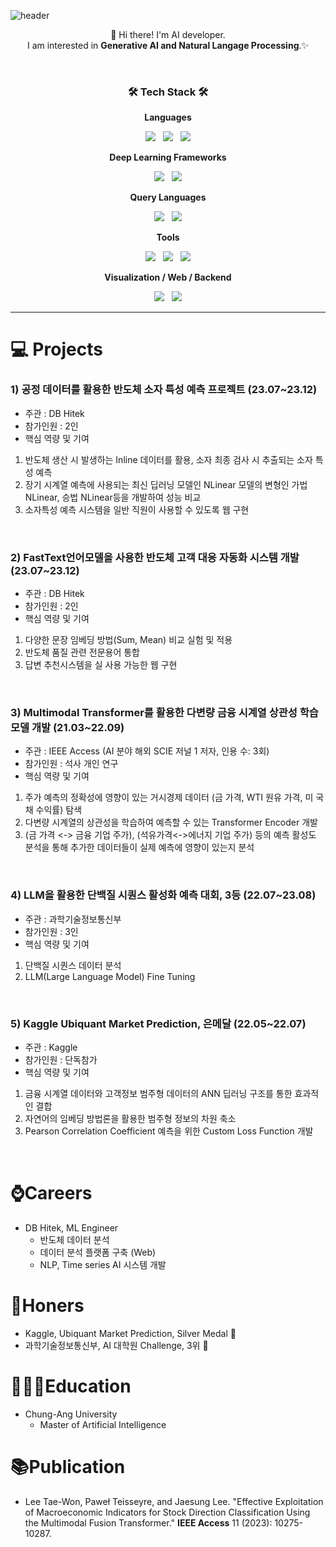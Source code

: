 <!--https://img.shields.io/badge/{보여질이름}-{배경컬러}?style=for-the-badge&logo={로고이름}&logoColor={로고컬러}-->
<!--
**Twlee95/Twlee95** is a ✨ _special_ ✨ repository because its `README.md` (this file) appears on your GitHub profile.

Here are some ideas to get you started:

- 🔭 I’m currently working on ...
- 🌱 I’m currently learning ...
- 👯 I’m looking to collaborate on ...
- 🤔 I’m looking for help with ...
- 💬 Ask me about ...
- 📫 How to reach me: ...
- 😄 Pronouns: ...
- ⚡ Fun fact: ...
-->



![header](https://capsule-render.vercel.app/api?type=rect&color=gradient&customColorList=0,2,2,5,30&section=header&height=200&text=Lee%20Taewon&animation=fadeIn)

<p align="center">
👋 Hi there! I'm AI developer.
</br>
I am interested in <b>Generative AI and Natural Langage Processing</b>.✨
</br>
</p>
</br>



<h3 align="center"><b>🛠 Tech Stack 🛠</b></h3>

<p align='center'> <b>Languages </b></p>
<p align="center">
<img src="https://img.shields.io/badge/Python-3776AB?style=for-the-badge&logo=python&logoColor=white"/> &nbsp
<img src="https://img.shields.io/badge/C++-00599C?style=for-the-badge&logo=cplusplus&logoColor=white"/> &nbsp
<img src="https://img.shields.io/badge/R-276DC3?style=for-the-badge&logo=r&logoColor=white"/>
</p>
  
<p align='center'> <b>Deep Learning Frameworks</b> </p>
<p align="center">
<img src="https://img.shields.io/badge/Pytorch-EE4C2C?style=for-the-badge&logo=pytorch&logoColor=white"/> &nbsp
<img src="https://img.shields.io/badge/Tensorflow-FF6F00?style=for-the-badge&logo=tensorflow&logoColor=white"/>
</p>

<p align='center'> <b>Query Languages</b> </p>
<p align="center">
<img src="https://img.shields.io/badge/MySQL-4479A1?style=for-the-badge&logo=MySQL&logoColor=white"/> &nbsp
<img src="https://img.shields.io/badge/Oracle-F80000?style=for-the-badge&logo=oracle&logoColor=white"/>
</p>

<p align='center'> <b>Tools</b> </p>
<p align="center">
<img src="https://img.shields.io/badge/Github-444444?style=for-the-badge&logo=GitHub&logoColor=181717"> &nbsp
<img src="https://img.shields.io/badge/Git-444444?style=for-the-badge&logo=Git&logoColor=F05032"> &nbsp
<img src="https://img.shields.io/badge/Docker-2496ED?style=for-the-badge&logo=docker&logoColor=white">
</p>

<p align='center'> <b>Visualization / Web / Backend </b> </p>
<p align="center">
<img src="https://img.shields.io/badge/Plotly-3F4F75?style=for-the-badge&logo=plotly&logoColor=white"> &nbsp
<img src="https://img.shields.io/badge/Dash-008DE4?style=for-the-badge&logo=Dash&logoColor=white">
</p>

---
# 💻 Projects
   
### 1) 공정 데이터를 활용한 반도체 소자 특성 예측 프로젝트 (23.07~23.12)
-	주관 : DB Hitek
-	참가인원 : 2인
-	핵심 역량 및 기여
1)	반도체 생산 시 발생하는 Inline 데이터를 활용, 소자 최종 검사 시 추출되는 소자 특성 예측
2)	장기 시계열 예측에 사용되는 최신 딥러닝 모델인 NLinear 모델의 변형인 가법 NLinear, 승법 NLinear등을 개발하여 성능 비교
3)	소자특성 예측 시스템을 일반 직원이 사용할 수 있도록 웹 구현

</br>

### 2) FastText언어모델을 사용한 반도체 고객 대응 자동화 시스템 개발 (23.07~23.12)
-	주관 : DB Hitek
-	참가인원 : 2인
-	핵심 역량 및 기여
1)	다양한 문장 임베딩 방법(Sum, Mean) 비교 실험 및 적용
2)	반도체 품질 관련 전문용어 통합
3)	답변 추천시스템을 실 사용 가능한 웹 구현 &nbsp;

</br>

### 3) Multimodal Transformer를 활용한 다변량 금융 시계열 상관성 학습 모델 개발 (21.03~22.09)
-	주관 : IEEE Access (AI 분야 해외 SCIE 저널 1 저자, 인용 수: 3회)
-	참가인원 : 석사 개인 연구
-	핵심 역량 및 기여
1)	주가 예측의 정확성에 영향이 있는 거시경제 데이터 (금 가격, WTI 원유 가격, 미 국채 수익률) 탐색
2)	다변량 시계열의 상관성을 학습하여 예측할 수 있는 Transformer Encoder 개발
3)	(금 가격 <-> 금융 기업 주가), (석유가격<->에너지 기업 주가) 등의 예측 활성도 분석을 통해 추가한 데이터들이 실제 예측에 영향이 있는지 분석 &nbsp;

</br>

###  4) LLM을 활용한 단백질 시퀀스 활성화 예측 대회, 3등 (22.07~23.08)
-	주관 : 과학기술정보통신부
-	참가인원 : 3인
-	핵심 역량 및 기여
1)	단백질 시퀀스 데이터 분석
2)	LLM(Large Language Model) Fine Tuning &nbsp;

</br>

### 5) Kaggle Ubiquant Market Prediction, 은메달 (22.05~22.07)
-	주관 : Kaggle
-	참가인원 : 단독참가
-	핵심 역량 및 기여
1)	금융 시계열 데이터와 고객정보 범주형 데이터의 ANN 딥러닝 구조를 통한 효과적인 결합
2)	자연어의 임베딩 방법론을 활용한 범주형 정보의 차원 축소
3)	Pearson Correlation Coefficient 예측을 위한 Custom Loss Function 개발 &nbsp;

</br>

# ⌚️Careers
* DB Hitek, ML Engineer
  * 반도체 데이터 분석
  * 데이터 분석 플랫폼 구축 (Web)
  * NLP, Time series AI 시스템 개발

# 🎉Honers
* Kaggle, Ubiquant Market Prediction, Silver Medal 🥈
* 과학기술정보통신부, AI 대학원 Challenge, 3위 🥉

# 👨🏻‍🎓Education
* Chung-Ang University
    * Master of Artificial Intelligence

# 📚Publication
* Lee Tae-Won, Paweł Teisseyre, and Jaesung Lee. "Effective Exploitation of Macroeconomic Indicators for Stock Direction Classification Using the Multimodal Fusion Transformer." <b>IEEE Access</b> 11 (2023): 10275-10287.











